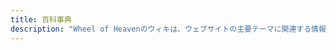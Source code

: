 ```yaml
---
title: 百科事典
description: "Wheel of Heavenのウィキは、ウェブサイトの主要テーマに関連する情報の広範なリポジトリとして機能する包括的なオンラインリソースです。地球上の生命の発展と人類の歴史の形成における進んだ宇宙文明の役割に関する仮説のさまざまな側面をカバーする幅広い記事を提供しています。このサイトの人類の宇宙的なつながりと起源の探求をより深く理解したいユーザーにとって貴重なツールです。"
---
```

